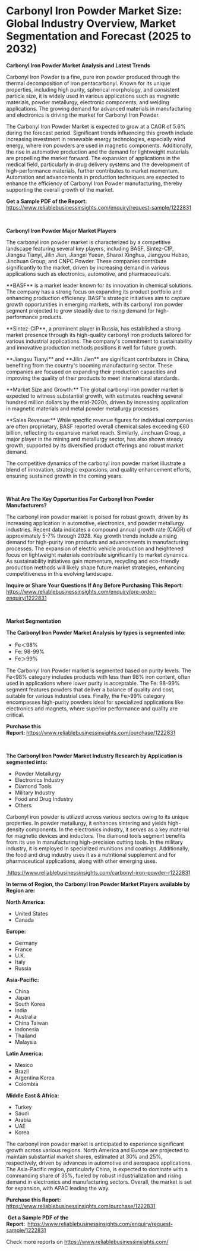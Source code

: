 <p><h1>Carbonyl Iron Powder Market Size: Global Industry Overview, Market Segmentation and Forecast (2025 to 2032)</h1></p><p><strong>Carbonyl Iron Powder Market Analysis and Latest Trends</strong></p>
<p><p>Carbonyl Iron Powder is a fine, pure iron powder produced through the thermal decomposition of iron pentacarbonyl. Known for its unique properties, including high purity, spherical morphology, and consistent particle size, it is widely used in various applications such as magnetic materials, powder metallurgy, electronic components, and welding applications. The growing demand for advanced materials in manufacturing and electronics is driving the market for Carbonyl Iron Powder.</p><p>The Carbonyl Iron Powder Market is expected to grow at a CAGR of 5.6% during the forecast period. Significant trends influencing this growth include increasing investment in renewable energy technologies, especially wind energy, where iron powders are used in magnetic components. Additionally, the rise in automotive production and the demand for lightweight materials are propelling the market forward. The expansion of applications in the medical field, particularly in drug delivery systems and the development of high-performance materials, further contributes to market momentum. Automation and advancements in production techniques are expected to enhance the efficiency of Carbonyl Iron Powder manufacturing, thereby supporting the overall growth of the market.</p></p>
<p><strong>Get a Sample PDF of the Report:&nbsp;</strong> <a href="https://www.reliablebusinessinsights.com/enquiry/request-sample/1222831?utm_campaign=2226&utm_medium=2&utm_source=Github&utm_content=ia&utm_term=31012025&utm_id=carbonyl-iron-powder">https://www.reliablebusinessinsights.com/enquiry/request-sample/1222831</a></p>
<p>&nbsp;</p>
<p><strong>Carbonyl Iron Powder Major Market Players</strong></p>
<p><p>The carbonyl iron powder market is characterized by a competitive landscape featuring several key players, including BASF, Sintez-CIP, Jiangsu Tianyi, Jilin Jien, Jiangxi Yuean, Shanxi Xinghua, Jiangyou Hebao, Jinchuan Group, and CNPC Powder. These companies contribute significantly to the market, driven by increasing demand in various applications such as electronics, automotive, and pharmaceuticals.</p><p>**BASF** is a market leader known for its innovation in chemical solutions. The company has a strong focus on expanding its product portfolio and enhancing production efficiency. BASF's strategic initiatives aim to capture growth opportunities in emerging markets, with its carbonyl iron powder segment projected to grow steadily due to rising demand for high-performance products.</p><p>**Sintez-CIP**, a prominent player in Russia, has established a strong market presence through its high-quality carbonyl iron products tailored for various industrial applications. The company's commitment to sustainability and innovative production methods positions it well for future growth.</p><p>**Jiangsu Tianyi** and **Jilin Jien** are significant contributors in China, benefiting from the country's booming manufacturing sector. These companies are focused on expanding their production capacities and improving the quality of their products to meet international standards.</p><p>**Market Size and Growth:** The global carbonyl iron powder market is expected to witness substantial growth, with estimates reaching several hundred million dollars by the mid-2020s, driven by increasing application in magnetic materials and metal powder metallurgy processes. </p><p>**Sales Revenue:** While specific revenue figures for individual companies are often proprietary, BASF reported overall chemical sales exceeding €60 billion, reflecting its expansive market reach. Similarly, Jinchuan Group, a major player in the mining and metallurgy sector, has also shown steady growth, supported by its diversified product offerings and robust market demand.</p><p>The competitive dynamics of the carbonyl iron powder market illustrate a blend of innovation, strategic expansions, and quality enhancement efforts, ensuring sustained growth in the coming years.</p></p>
<p>&nbsp;</p>
<p><strong>What Are The Key Opportunities For Carbonyl Iron Powder Manufacturers?</strong></p>
<p><p>The carbonyl iron powder market is poised for robust growth, driven by its increasing application in automotive, electronics, and powder metallurgy industries. Recent data indicates a compound annual growth rate (CAGR) of approximately 5-7% through 2028. Key growth trends include a rising demand for high-purity iron products and advancements in manufacturing processes. The expansion of electric vehicle production and heightened focus on lightweight materials contribute significantly to market dynamics. As sustainability initiatives gain momentum, recycling and eco-friendly production methods will likely shape future market strategies, enhancing competitiveness in this evolving landscape.</p></p>
<p><strong>Inquire or Share Your Questions If Any Before Purchasing This Report:</strong> <a href="https://www.reliablebusinessinsights.com/enquiry/pre-order-enquiry/1222831?utm_campaign=2226&utm_medium=2&utm_source=Github&utm_content=ia&utm_term=31012025&utm_id=carbonyl-iron-powder">https://www.reliablebusinessinsights.com/enquiry/pre-order-enquiry/1222831</a></p>
<p>&nbsp;</p>
<p><strong>Market Segmentation</strong></p>
<p><strong>The Carbonyl Iron Powder Market Analysis by types is segmented into:</strong></p>
<p><ul><li>Fe＜98%</li><li>Fe: 98-99%</li><li>Fe＞99%</li></ul></p>
<p><p>The Carbonyl Iron Powder market is segmented based on purity levels. The Fe<98% category includes products with less than 98% iron content, often used in applications where lower purity is acceptable. The Fe: 98-99% segment features powders that deliver a balance of quality and cost, suitable for various industrial uses. Finally, the Fe>99% category encompasses high-purity powders ideal for specialized applications like electronics and magnets, where superior performance and quality are critical.</p></p>
<p><strong>Purchase this Report:&nbsp;</strong><a href="https://www.reliablebusinessinsights.com/purchase/1222831?utm_campaign=2226&utm_medium=2&utm_source=Github&utm_content=ia&utm_term=31012025&utm_id=carbonyl-iron-powder">https://www.reliablebusinessinsights.com/purchase/1222831</a></p>
<p>&nbsp;</p>
<p><strong>The Carbonyl Iron Powder Market Industry Research by Application is segmented into:</strong></p>
<p><ul><li>Powder Metallurgy</li><li>Electronics Industry</li><li>Diamond Tools</li><li>Military Industry</li><li>Food and Drug Industry</li><li>Others</li></ul></p>
<p><p>Carbonyl iron powder is utilized across various sectors owing to its unique properties. In powder metallurgy, it enhances sintering and yields high-density components. In the electronics industry, it serves as a key material for magnetic devices and inductors. The diamond tools segment benefits from its use in manufacturing high-precision cutting tools. In the military industry, it is employed in specialized munitions and coatings. Additionally, the food and drug industry uses it as a nutritional supplement and for pharmaceutical applications, along with other emerging uses.</p></p>
<p><a href="https://www.reliablebusinessinsights.com/carbonyl-iron-powder-r1222831?utm_campaign=2226&utm_medium=2&utm_source=Github&utm_content=ia&utm_term=31012025&utm_id=carbonyl-iron-powder">&nbsp;https://www.reliablebusinessinsights.com/carbonyl-iron-powder-r1222831</a></p>
<p><strong>In terms of Region, the Carbonyl Iron Powder Market Players available by Region are:</strong></p>
<p>
    <p> <strong> North America: </strong>
        <ul>
            <li>United States</li>
            <li>Canada</li>
        </ul>
        </p> 
    <p> <strong> Europe: </strong>
        <ul>
            <li>Germany</li>
            <li>France</li>
            <li>U.K.</li>
            <li>Italy</li>
            <li>Russia</li>
        </ul>
        </p> 
    <p> <strong> Asia-Pacific: </strong>
        <ul>
            <li>China</li>
            <li>Japan</li>
            <li>South Korea</li>
            <li>India</li>
            <li>Australia</li>
            <li>China Taiwan</li>
            <li>Indonesia</li>
            <li>Thailand</li>
            <li>Malaysia</li>
        </ul>
        </p> 
    <p> <strong> Latin America: </strong>
        <ul>
            <li>Mexico</li>
            <li>Brazil</li>
            <li>Argentina Korea</li>
            <li>Colombia</li>
        </ul>
        </p> 
    <p> <strong> Middle East & Africa: </strong>
        <ul>
            <li>Turkey</li>
            <li>Saudi</li>
            <li>Arabia</li>
            <li>UAE</li>
            <li>Korea</li>
        </ul>
    </p>
    </p>
<p><p>The carbonyl iron powder market is anticipated to experience significant growth across various regions. North America and Europe are projected to maintain substantial market shares, estimated at 30% and 25%, respectively, driven by advances in automotive and aerospace applications. The Asia-Pacific region, particularly China, is expected to dominate with a commanding share of 35%, fueled by robust industrialization and rising demand in electronics and manufacturing sectors. Overall, the market is set for expansion, with APAC leading the way.</p></p>
<p><strong>Purchase this Report: </strong><a href="https://www.reliablebusinessinsights.com/purchase/1222831?utm_campaign=2226&utm_medium=2&utm_source=Github&utm_content=ia&utm_term=31012025&utm_id=carbonyl-iron-powder">https://www.reliablebusinessinsights.com/purchase/1222831</a></p>
<p>&nbsp;<strong>Get a Sample PDF of the Report:&nbsp;&nbsp;</strong><a href="https://www.reliablebusinessinsights.com/enquiry/request-sample/1222831?utm_campaign=2226&utm_medium=2&utm_source=Github&utm_content=ia&utm_term=31012025&utm_id=carbonyl-iron-powder">https://www.reliablebusinessinsights.com/enquiry/request-sample/1222831</a></p>
<p><strong></strong></p>
<p>Check more reports on <a href="https://www.reliablebusinessinsights.com/?utm_campaign=2226&utm_medium=2&utm_source=Github&utm_content=ia&utm_term=31012025&utm_id=carbonyl-iron-powder">https://www.reliablebusinessinsights.com/</a></p>